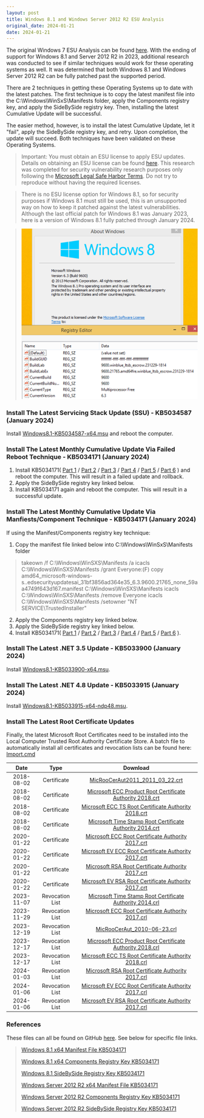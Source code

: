 ```yaml
---
layout: post
title: Windows 8.1 and Windows Server 2012 R2 ESU Analysis
original_date: 2024-01-21
date: 2024-01-21
---
```


The original Windows 7 ESU Analysis can be found [here](https://hackandpwn.com/windows-7-esu-analysis).  With the ending of support for Windows 8.1 and Server 2012 R2 in 2023, additional research was conducted to see if similar techniques would work for these operating systems as well.  It was determined that both Windows 8.1 and Windows Server 2012 R2 can be fully patched past the supported period.

There are 2 techniques in getting these Operating Systems up to date with the latest patches.   The first technique is to copy the latest manifest file into the C:\Windows\WinSxS\Manifests folder, apply the Components registry key, and apply the SideBySide registry key.  Then, installing the latest Cumulative Update will be successful.

The easier method, however, is to install the latest Cumulative Update, let it "fail", apply the SideBySide registry key, and retry.  Upon completion, the update will succeed.  Both techniques have been validated on these Operating Systems.

> Important:  You must obtain an ESU license to apply ESU updates.  Details on obtaining an ESU license can be found [here](https://support.microsoft.com/en-us/help/4497181/lifecycle-faq-extended-security-updates).  This research was completed for security vulnerability research purposes only following the [Microsoft Legal Safe Harbor Terms](https://www.microsoft.com/en-us/msrc/bounty-safe-harbor).  Do not try to reproduce without having the required licenses.

> There is no ESU license option for Windows 8.1, so for security purposes if Windows 8.1 must still be used, this is an unsupported way on how to keep it patched against the latest vulnerabilities.  Although the last official patch for Windows 8.1 was January 2023, here is a version of Windows 8.1 fully patched through January 2024.

> <center><img src="/assets/2024-01-21-windows-8.1-and-2012-r2-esu-analysis/01.png"></center>

### Install The Latest Servicing Stack Update (SSU) - KB5034587 (January 2024)
Install [Windows8.1-KB5034587-x64.msu](https://github.com/HackAndPwn/Windows-8.1-And-Server-2012-R2-ESU-Analysis/raw/main/Patches/01_Windows8.1-KB5034587-x64.msu) and reboot the computer. 

### Install The Latest Monthly Cumulative Update Via Failed Reboot Technique - KB5034171 (January 2024)
1. Install KB5034171( [Part 1](https://github.com/HackAndPwn/Windows-8.1-And-Server-2012-R2-ESU-Analysis/raw/main/Patches/02_Windows8.1-KB5034171-x64.zip.001) / [Part 2](https://github.com/HackAndPwn/Windows-8.1-And-Server-2012-R2-ESU-Analysis/raw/main/Patches/02_Windows8.1-KB5034171-x64.zip.002) / [Part 3](https://github.com/HackAndPwn/Windows-8.1-And-Server-2012-R2-ESU-Analysis/raw/main/Patches/02_Windows8.1-KB5034171-x64.zip.003) / [Part 4](https://github.com/HackAndPwn/Windows-8.1-And-Server-2012-R2-ESU-Analysis/raw/main/Patches/02_Windows8.1-KB5034171-x64.zip.004) / [Part 5](https://github.com/HackAndPwn/Windows-8.1-And-Server-2012-R2-ESU-Analysis/raw/main/Patches/02_Windows8.1-KB5034171-x64.zip.005) / [Part 6](https://github.com/HackAndPwn/Windows-8.1-And-Server-2012-R2-ESU-Analysis/raw/main/Patches/02_Windows8.1-KB5034171-x64.zip.006) ) and reboot the computer.  This will result in a failed update and rollback.
2. Apply the SideBySide registry key linked below.
3. Install KB5034171 again and reboot the computer.  This will result in a successful update.

### Install The Latest Monthly Cumulative Update Via Manfiests/Component Technique - KB5034171 (January 2024)
If using the Manifest/Components registry key technique:
1. Copy the manifest file linked below into C:\Windows\WinSxS\Manifests folder

> takeown /f C:\Windows\WinSXS\Manifests /a
> icacls C:\Windows\WinSXS\Manifests /grant Everyone:(F)
> copy amd64_microsoft-windows-s..edsecurityupdatesai_31bf3856ad364e35_6.3.9600.21765_none_59aa4749f643d167.manifest C:\Windows\WinSXS\Manifests
> icacls C:\Windows\WinSXS\Manifests /remove Everyone
> icacls C:\Windows\WinSXS\Manifests /setowner "NT SERVICE\TrustedInstaller"

2. Apply the Components registry key linked below.
3. Apply the SideBySide registry key linked below.
4. Install KB5034171( [Part 1](https://github.com/HackAndPwn/Windows-8.1-And-Server-2012-R2-ESU-Analysis/raw/main/Patches/02_Windows8.1-KB5034171-x64.zip.001) / [Part 2](https://github.com/HackAndPwn/Windows-8.1-And-Server-2012-R2-ESU-Analysis/raw/main/Patches/02_Windows8.1-KB5034171-x64.zip.002) / [Part 3](https://github.com/HackAndPwn/Windows-8.1-And-Server-2012-R2-ESU-Analysis/raw/main/Patches/02_Windows8.1-KB5034171-x64.zip.003) / [Part 4](https://github.com/HackAndPwn/Windows-8.1-And-Server-2012-R2-ESU-Analysis/raw/main/Patches/02_Windows8.1-KB5034171-x64.zip.004) / [Part 5](https://github.com/HackAndPwn/Windows-8.1-And-Server-2012-R2-ESU-Analysis/raw/main/Patches/02_Windows8.1-KB5034171-x64.zip.005) / [Part 6](https://github.com/HackAndPwn/Windows-8.1-And-Server-2012-R2-ESU-Analysis/raw/main/Patches/02_Windows8.1-KB5034171-x64.zip.006) ).

### Install The Latest .NET 3.5 Update - KB5033900 (January 2024)
Install [Windows8.1-KB5033900-x64.msu](https://github.com/HackAndPwn/Windows-8.1-And-Server-2012-R2-ESU-Analysis/raw/main/Patches/03_Windows8.1-KB5033900-x64.msu).

### Install The Latest .NET 4.8 Update - KB5033915 (January 2024)
Install [Windows8.1-KB5033915-x64-ndp48.msu](https://github.com/HackAndPwn/Windows-8.1-And-Server-2012-R2-ESU-Analysis/raw/main/Patches/04_Windows8.1-KB5033915-x64-ndp48.msu).

### Install The Latest Root Certificate Updates
Finally, the latest Microsoft Root Certificates need to be installed into the Local Computer Trusted Root Authority Certificate Store.  A batch file to automatically install all certificates and revocation lists can be found here: [Import.cmd](https://github.com/HackAndPwn/Windows-7-Patching/blob/master/08_Certs/Import.cmd)

| Date       | Type            | Download |
|:----------:|:---------------:|:--------:|
| 2018-08-02 | Certificate     | [MicRooCerAut2011_2011_03_22.crt](https://github.com/HackAndPwn/Windows-7-Patching/raw/master/08_Certs/MicRooCerAut2011_2011_03_22.crt) |
| 2018-08-02 | Certificate     | [Microsoft ECC Product Root Certificate Authority 2018.crt](https://github.com/HackAndPwn/Windows-7-Patching/raw/master/08_Certs/Microsoft%20ECC%20Product%20Root%20Certificate%20Authority%202018.crt) |
| 2018-08-02 | Certificate     | [Microsoft ECC TS Root Certificate Authority 2018.crt](https://github.com/HackAndPwn/Windows-7-Patching/raw/master/08_Certs/Microsoft%20ECC%20TS%20Root%20Certificate%20Authority%202018.crt) |
| 2018-08-02 | Certificate     | [Microsoft Time Stamp Root Certificate Authority 2014.crt](https://github.com/HackAndPwn/Windows-7-Patching/raw/master/08_Certs/Microsoft%20Time%20Stamp%20Root%20Certificate%20Authority%202014.crt) |
| 2020-01-22 | Certificate     | [Microsoft ECC Root Certificate Authority 2017.crt](https://github.com/HackAndPwn/Windows-7-Patching/raw/master/08_Certs/Microsoft%20ECC%20Root%20Certificate%20Authority%202017.crt) |
| 2020-01-22 | Certificate     | [Microsoft EV ECC Root Certificate Authority 2017.crt](https://github.com/HackAndPwn/Windows-7-Patching/raw/master/08_Certs/Microsoft%20EV%20ECC%20Root%20Certificate%20Authority%202017.crt) |
| 2020-01-22 | Certificate     | [Microsoft RSA Root Certificate Authority 2017.crt](https://github.com/HackAndPwn/Windows-7-Patching/raw/master/08_Certs/Microsoft%20RSA%20Root%20Certificate%20Authority%202017.crt) |
| 2020-01-22 | Certificate     | [Microsoft EV RSA Root Certificate Authority 2017.crt](https://github.com/HackAndPwn/Windows-7-Patching/raw/master/08_Certs/Microsoft%20EV%20RSA%20Root%20Certificate%20Authority%202017.crt) |
| 2023-11-07 | Revocation List | [Microsoft Time Stamp Root Certificate Authority 2014.crl](https://github.com/HackAndPwn/Windows-7-Patching/raw/master/08_Certs/Microsoft%20Time%20Stamp%20Root%20Certificate%20Authority%202014.crl) |
| 2023-11-29 | Revocation List | [Microsoft ECC Root Certificate Authority 2017.crl](https://github.com/HackAndPwn/Windows-7-Patching/raw/master/08_Certs/Microsoft%20ECC%20Root%20Certificate%20Authority%202017.crl) |
| 2023-12-19 | Revocation List | [MicRooCerAut_2010-06-23.crl](https://github.com/HackAndPwn/Windows-7-Patching/raw/master/08_Certs/MicRooCerAut_2010-06-23.crl) |
| 2023-12-17 | Revocation List | [Microsoft ECC Product Root Certificate Authority 2018.crl](https://github.com/HackAndPwn/Windows-7-Patching/raw/master/08_Certs/Microsoft%20ECC%20Product%20Root%20Certificate%20Authority%202018.crl) |
| 2023-12-17 | Revocation List | [Microsoft ECC TS Root Certificate Authority 2018.crl](https://github.com/HackAndPwn/Windows-7-Patching/raw/master/08_Certs/Microsoft%20ECC%20TS%20Root%20Certificate%20Authority%202018.crl) |
| 2024-01-03 | Revocation List | [Microsoft RSA Root Certificate Authority 2017.crl](https://github.com/HackAndPwn/Windows-7-Patching/raw/master/08_Certs/Microsoft%20RSA%20Root%20Certificate%20Authority%202017.crl) |
| 2024-01-06 | Revocation List | [Microsoft EV ECC Root Certificate Authority 2017.crl](https://github.com/HackAndPwn/Windows-7-Patching/raw/master/08_Certs/Microsoft%20EV%20ECC%20Root%20Certificate%20Authority%202017.crl) |
| 2024-01-06 | Revocation List | [Microsoft EV RSA Root Certificate Authority 2017.crl](https://github.com/HackAndPwn/Windows-7-Patching/raw/master/08_Certs/Microsoft%20EV%20RSA%20Root%20Certificate%20Authority%202017.crl) |

### References

These files can all be found on GitHub [here](https://github.com/HackAndPwn/Windows-8.1-And-Server-2012-R2-ESU-Analysis).  See below for specific file links.

> [Windows 8.1 x64 Manifest File KB5034171](https://github.com/HackAndPwn/Windows-8.1-And-Server-2012-R2-ESU-Analysis/blob/main/2024_01/amd64_microsoft-windows-s..edsecurityupdatesai_31bf3856ad364e35_6.3.9600.21765_none_59aa4749f643d167.manifest)
>
> [Windows 8.1 x64 Components Registry Key KB5034171](https://github.com/HackAndPwn/Windows-8.1-And-Server-2012-R2-ESU-Analysis/blob/main/2024_01/8.1_x64_ComponentsRegistryKey.reg)
>
> [Windows 8.1 SideBySide Registry Key KB5034171](https://github.com/HackAndPwn/Windows-8.1-And-Server-2012-R2-ESU-Analysis/blob/main/2024_01/8.1_x64_SideBySideRegistryKey_x64.reg)
>
> [Windows Server 2012 R2 x64 Manifest File KB5034171](https://github.com/HackAndPwn/Windows-8.1-And-Server-2012-R2-ESU-Analysis/blob/main/2024_01/amd64_microsoft-windows-s..edsecurityupdatesai_31bf3856ad364e35_6.3.9600.21765_none_59aa4749f643d167.manifest)
>
> [Windows Server 2012 R2 Components Registry Key KB5034171](https://github.com/HackAndPwn/Windows-8.1-And-Server-2012-R2-ESU-Analysis/blob/main/2024_01/Server_2012_R2_x64_ComponentsRegistryKey.reg)
>
> [Windows Server 2012 R2 SideBySide Registry Key KB5034171](https://github.com/HackAndPwn/Windows-8.1-And-Server-2012-R2-ESU-Analysis/blob/main/2024_01/Server_2012_R2_x64_SideBySideRegistryKey_x64.reg)